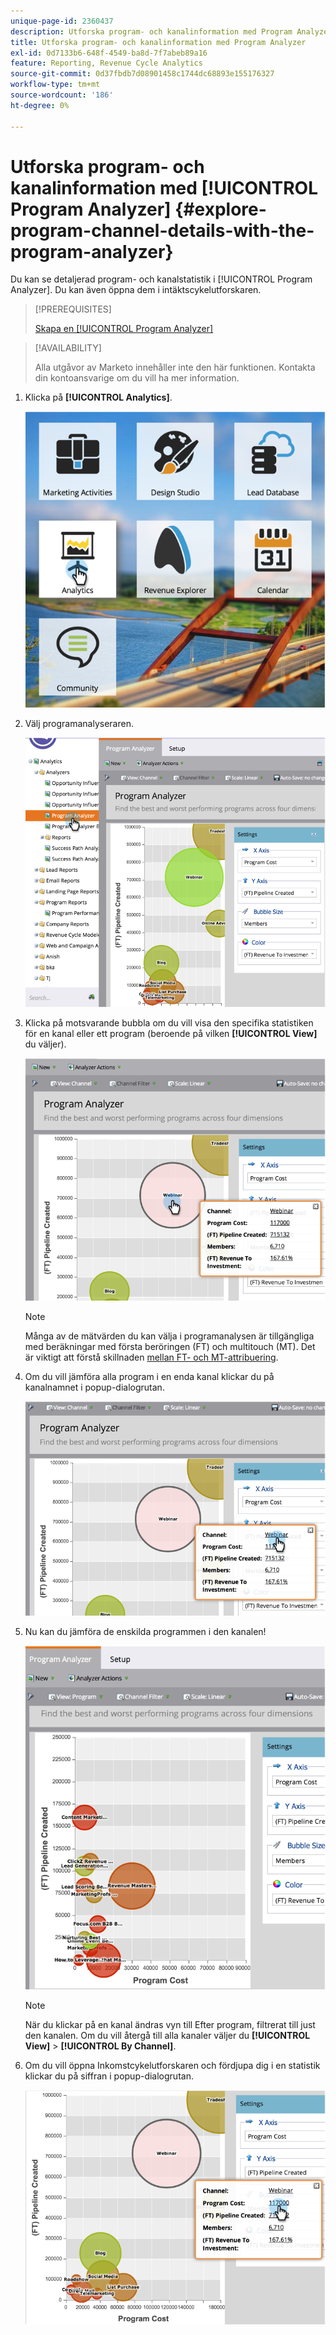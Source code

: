 ```yaml
---
unique-page-id: 2360437
description: Utforska program- och kanalinformation med Program Analyzer - Marketo Docs - Produktdokumentation
title: Utforska program- och kanalinformation med Program Analyzer
exl-id: 0d7133b6-648f-4549-ba8d-7f7abeb89a16
feature: Reporting, Revenue Cycle Analytics
source-git-commit: 0d37fbdb7d08901458c1744dc68893e155176327
workflow-type: tm+mt
source-wordcount: '186'
ht-degree: 0%

---
```


# Utforska program- och kanalinformation med [!UICONTROL Program Analyzer] {#explore-program-channel-details-with-the-program-analyzer}

Du kan se detaljerad program- och kanalstatistik i [!UICONTROL Program Analyzer]. Du kan även öppna dem i intäktscykelutforskaren.

>[!PREREQUISITES]
>
>[Skapa en [!UICONTROL Program Analyzer]](/help/marketo/product-docs/reporting/revenue-cycle-analytics/program-analytics/create-a-program-analyzer.md)

>[!AVAILABILITY]
>
>Alla utgåvor av Marketo innehåller inte den här funktionen. Kontakta din kontoansvarige om du vill ha mer information.

1. Klicka på **[!UICONTROL Analytics]**.

   ![](assets/image2015-4-28-12-3a54-3a47.png)

1. Välj programanalyseraren.

   ![](assets/image2015-4-28-12-3a56-3a46.png)

1. Klicka på motsvarande bubbla om du vill visa den specifika statistiken för en kanal eller ett program (beroende på vilken **[!UICONTROL View]** du väljer).

   ![](assets/image2015-4-28-12-3a57-3a14.png)

   >[!NOTE]
   >
   >Många av de mätvärden du kan välja i programanalysen är tillgängliga med beräkningar med första beröringen (FT) och multitouch (MT). Det är viktigt att förstå skillnaden [mellan FT- och MT-attribuering](/help/marketo/product-docs/reporting/revenue-cycle-analytics/revenue-tools/attribution/understanding-attribution.md).

1. Om du vill jämföra alla program i en enda kanal klickar du på kanalnamnet i popup-dialogrutan.

   ![](assets/image2015-4-28-12-3a59-3a36.png)

1. Nu kan du jämföra de enskilda programmen i den kanalen!

   ![](assets/image2015-4-28-13-3a0-3a14.png)

   >[!NOTE]
   >
   >När du klickar på en kanal ändras vyn till Efter program, filtrerat till just den kanalen. Om du vill återgå till alla kanaler väljer du **[!UICONTROL View]** > **[!UICONTROL By Channel]**.

1. Om du vill öppna Inkomstcykelutforskaren och fördjupa dig i en statistik klickar du på siffran i popup-dialogrutan.

   ![](assets/image2015-4-28-13-3a1-3a35.png)
